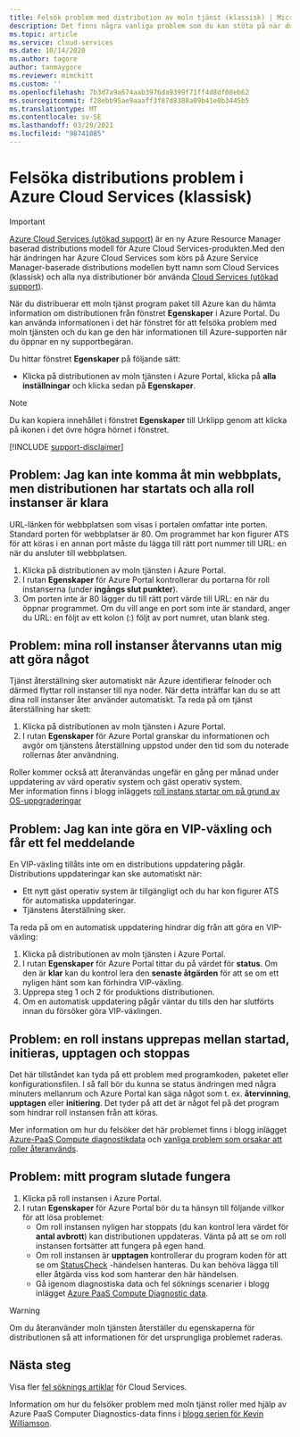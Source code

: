 ```yaml
---
title: Felsök problem med distribution av moln tjänst (klassisk) | Microsoft Docs
description: Det finns några vanliga problem som du kan stöta på när du distribuerar en moln tjänst till Azure. Den här artikeln innehåller lösningar på några av dem.
ms.topic: article
ms.service: cloud-services
ms.date: 10/14/2020
ms.author: tagore
author: tanmaygore
ms.reviewer: mimckitt
ms.custom: ''
ms.openlocfilehash: 7b3d7a9a674aab3976da9399f71ff4d8df08eb62
ms.sourcegitcommit: f28ebb95ae9aaaff3f87d8388a09b41e0b3445b5
ms.translationtype: MT
ms.contentlocale: sv-SE
ms.lasthandoff: 03/29/2021
ms.locfileid: "98741085"
---
```

# <a name="troubleshoot-azure-cloud-services-classic-deployment-problems"></a>Felsöka distributions problem i Azure Cloud Services (klassisk)

> [!IMPORTANT]
> [Azure Cloud Services (utökad support)](../cloud-services-extended-support/overview.md) är en ny Azure Resource Manager baserad distributions modell för Azure Cloud Services-produkten.Med den här ändringen har Azure Cloud Services som körs på Azure Service Manager-baserade distributions modellen bytt namn som Cloud Services (klassisk) och alla nya distributioner bör använda [Cloud Services (utökad support)](../cloud-services-extended-support/overview.md).

När du distribuerar ett moln tjänst program paket till Azure kan du hämta information om distributionen från fönstret **Egenskaper** i Azure Portal. Du kan använda informationen i det här fönstret för att felsöka problem med moln tjänsten och du kan ge den här informationen till Azure-supporten när du öppnar en ny supportbegäran.

Du hittar fönstret **Egenskaper** på följande sätt:

* Klicka på distributionen av moln tjänsten i Azure Portal, klicka på **alla inställningar** och klicka sedan på **Egenskaper**.

> [!NOTE]
> Du kan kopiera innehållet i fönstret **Egenskaper** till Urklipp genom att klicka på ikonen i det övre högra hörnet i fönstret.
>
>

[!INCLUDE [support-disclaimer](../../includes/support-disclaimer.md)]

## <a name="problem-i-cannot-access-my-website-but-my-deployment-is-started-and-all-role-instances-are-ready"></a>Problem: Jag kan inte komma åt min webbplats, men distributionen har startats och alla roll instanser är klara
URL-länken för webbplatsen som visas i portalen omfattar inte porten. Standard porten för webbplatser är 80. Om programmet har kon figurer ATS för att köras i en annan port måste du lägga till rätt port nummer till URL: en när du ansluter till webbplatsen.

1. Klicka på distributionen av moln tjänsten i Azure Portal.
2. I rutan **Egenskaper** för Azure Portal kontrollerar du portarna för roll instanserna (under **ingångs slut punkter**).
3. Om porten inte är 80 lägger du till rätt port värde till URL: en när du öppnar programmet. Om du vill ange en port som inte är standard, anger du URL: en följt av ett kolon (:) följt av port numret, utan blank steg.

## <a name="problem-my-role-instances-recycled-without-me-doing-anything"></a>Problem: mina roll instanser återvanns utan mig att göra något
Tjänst återställning sker automatiskt när Azure identifierar felnoder och därmed flyttar roll instanser till nya noder. När detta inträffar kan du se att dina roll instanser åter använder automatiskt. Ta reda på om tjänst återställning har skett:

1. Klicka på distributionen av moln tjänsten i Azure Portal.
2. I rutan **Egenskaper** för Azure Portal granskar du informationen och avgör om tjänstens återställning uppstod under den tid som du noterade rollernas åter användning.

Roller kommer också att återanvändas ungefär en gång per månad under uppdatering av värd operativ system och gäst operativ system.  
Mer information finns i blogg inläggets [roll instans startar om på grund av OS-uppgraderingar](/archive/blogs/kwill/role-instance-restarts-due-to-os-upgrades)

## <a name="problem-i-cannot-do-a-vip-swap-and-receive-an-error"></a>Problem: Jag kan inte göra en VIP-växling och får ett fel meddelande
En VIP-växling tillåts inte om en distributions uppdatering pågår. Distributions uppdateringar kan ske automatiskt när:

* Ett nytt gäst operativ system är tillgängligt och du har kon figurer ATS för automatiska uppdateringar.
* Tjänstens återställning sker.

Ta reda på om en automatisk uppdatering hindrar dig från att göra en VIP-växling:

1. Klicka på distributionen av moln tjänsten i Azure Portal.
2. I rutan **Egenskaper** för Azure Portal tittar du på värdet för **status**. Om den är **klar** kan du kontrol lera den **senaste åtgärden** för att se om ett nyligen hänt som kan förhindra VIP-växling.
3. Upprepa steg 1 och 2 för produktions distributionen.
4. Om en automatisk uppdatering pågår väntar du tills den har slutförts innan du försöker göra VIP-växlingen.

## <a name="problem-a-role-instance-is-looping-between-started-initializing-busy-and-stopped"></a>Problem: en roll instans upprepas mellan startad, initieras, upptagen och stoppas
Det här tillståndet kan tyda på ett problem med programkoden, paketet eller konfigurationsfilen. I så fall bör du kunna se status ändringen med några minuters mellanrum och Azure Portal kan säga något som t. ex. **återvinning**, **upptagen** eller **initiering**. Det tyder på att det är något fel på det program som hindrar roll instansen från att köras.

Mer information om hur du felsöker det här problemet finns i blogg inlägget [Azure-PaaS Compute diagnostikdata](/archive/blogs/kwill/windows-azure-paas-compute-diagnostics-data) och [vanliga problem som orsakar att roller återanvänds](cloud-services-troubleshoot-common-issues-which-cause-roles-recycle.md).

## <a name="problem-my-application-stopped-working"></a>Problem: mitt program slutade fungera
1. Klicka på roll instansen i Azure Portal.
2. I rutan **Egenskaper** för Azure Portal bör du ta hänsyn till följande villkor för att lösa problemet:
   * Om roll instansen nyligen har stoppats (du kan kontrol lera värdet för **antal avbrott**) kan distributionen uppdateras. Vänta på att se om roll instansen fortsätter att fungera på egen hand.
   * Om roll instansen är **upptagen** kontrollerar du program koden för att se om [StatusCheck](/previous-versions/azure/reference/ee758135(v=azure.100)) -händelsen hanteras. Du kan behöva lägga till eller åtgärda viss kod som hanterar den här händelsen.
   * Gå igenom diagnostiska data och fel söknings scenarier i blogg inlägget [Azure PaaS Compute Diagnostic data](/archive/blogs/kwill/windows-azure-paas-compute-diagnostics-data).

> [!WARNING]
> Om du återanvänder moln tjänsten återställer du egenskaperna för distributionen så att informationen för det ursprungliga problemet raderas.
>
>

## <a name="next-steps"></a>Nästa steg
Visa fler [fel söknings artiklar](./cloud-services-allocation-failures.md) för Cloud Services.

Information om hur du felsöker problem med moln tjänst roller med hjälp av Azure PaaS Computer Diagnostics-data finns i [blogg serien för Kevin Williamson](/archive/blogs/kwill/windows-azure-paas-compute-diagnostics-data).